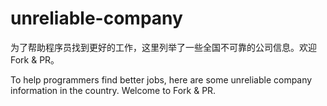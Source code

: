 # unreliable-company

为了帮助程序员找到更好的工作，这里列举了一些全国不可靠的公司信息。欢迎Fork & PR。

To help programmers find better jobs, here are some unreliable company information in the country. Welcome to Fork & PR.
